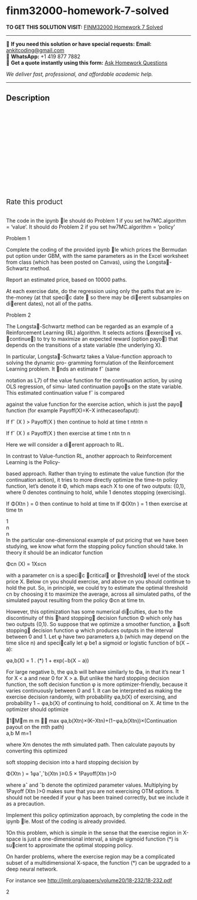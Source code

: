 # finm32000-homework-7-solved
**TO GET THIS SOLUTION VISIT:** [FINM32000 Homework 7 Solved](https://www.ankitcodinghub.com/product/finm32000-homework-7-solved/)


---

📩 **If you need this solution or have special requests:** **Email:** ankitcoding@gmail.com  
📱 **WhatsApp:** +1 419 877 7882  
📄 **Get a quote instantly using this form:** [Ask Homework Questions](https://www.ankitcodinghub.com/services/ask-homework-questions/)

*We deliver fast, professional, and affordable academic help.*

---

<h2>Description</h2>



<div class="kk-star-ratings kksr-auto kksr-align-center kksr-valign-top" data-payload="{&quot;align&quot;:&quot;center&quot;,&quot;id&quot;:&quot;98429&quot;,&quot;slug&quot;:&quot;default&quot;,&quot;valign&quot;:&quot;top&quot;,&quot;ignore&quot;:&quot;&quot;,&quot;reference&quot;:&quot;auto&quot;,&quot;class&quot;:&quot;&quot;,&quot;count&quot;:&quot;0&quot;,&quot;legendonly&quot;:&quot;&quot;,&quot;readonly&quot;:&quot;&quot;,&quot;score&quot;:&quot;0&quot;,&quot;starsonly&quot;:&quot;&quot;,&quot;best&quot;:&quot;5&quot;,&quot;gap&quot;:&quot;4&quot;,&quot;greet&quot;:&quot;Rate this product&quot;,&quot;legend&quot;:&quot;0\/5 - (0 votes)&quot;,&quot;size&quot;:&quot;24&quot;,&quot;title&quot;:&quot;FINM32000 Homework 7 Solved&quot;,&quot;width&quot;:&quot;0&quot;,&quot;_legend&quot;:&quot;{score}\/{best} - ({count} {votes})&quot;,&quot;font_factor&quot;:&quot;1.25&quot;}">

<div class="kksr-stars">

<div class="kksr-stars-inactive">
            <div class="kksr-star" data-star="1" style="padding-right: 4px">


<div class="kksr-icon" style="width: 24px; height: 24px;"></div>
        </div>
            <div class="kksr-star" data-star="2" style="padding-right: 4px">


<div class="kksr-icon" style="width: 24px; height: 24px;"></div>
        </div>
            <div class="kksr-star" data-star="3" style="padding-right: 4px">


<div class="kksr-icon" style="width: 24px; height: 24px;"></div>
        </div>
            <div class="kksr-star" data-star="4" style="padding-right: 4px">


<div class="kksr-icon" style="width: 24px; height: 24px;"></div>
        </div>
            <div class="kksr-star" data-star="5" style="padding-right: 4px">


<div class="kksr-icon" style="width: 24px; height: 24px;"></div>
        </div>
    </div>

<div class="kksr-stars-active" style="width: 0px;">
            <div class="kksr-star" style="padding-right: 4px">


<div class="kksr-icon" style="width: 24px; height: 24px;"></div>
        </div>
            <div class="kksr-star" style="padding-right: 4px">


<div class="kksr-icon" style="width: 24px; height: 24px;"></div>
        </div>
            <div class="kksr-star" style="padding-right: 4px">


<div class="kksr-icon" style="width: 24px; height: 24px;"></div>
        </div>
            <div class="kksr-star" style="padding-right: 4px">


<div class="kksr-icon" style="width: 24px; height: 24px;"></div>
        </div>
            <div class="kksr-star" style="padding-right: 4px">


<div class="kksr-icon" style="width: 24px; height: 24px;"></div>
        </div>
    </div>
</div>


<div class="kksr-legend" style="font-size: 19.2px;">
            <span class="kksr-muted">Rate this product</span>
    </div>
    </div>
<div class="page" title="Page 1">
<div class="layoutArea">
<div class="column">
&nbsp;

The code in the ipynb 􏰑le should do Problem 1 if you set hw7MC.algorithm = ‘value’. It should do Problem 2 if you set hw7MC.algorithm = ‘policy’

Problem 1

Complete the coding of the provided ipynb 􏰑le which prices the Bermudan put option under GBM, with the same parameters as in the Excel worksheet from class (which has been posted on Canvas), using the Longsta􏰐-Schwartz method.

Report an estimated price, based on 10000 paths.

At each exercise date, do the regression using only the paths that are in-the-money (at that speci􏰑c date 􏰏 so there may be di􏰐erent subsamples on di􏰐erent dates), not all of the paths.

Problem 2

The Longsta􏰐-Schwartz method can be regarded as an example of a Reinforcement Learning (RL) algorithm. It selects actions (􏰃exercise􏰎 vs. 􏰃continue􏰎) to try to maximize an expected reward (option payo􏰐) that depends on the transitions of a state variable (the underlying X).

In particular, Longsta􏰐-Schwartz takes a Value-function approach to solving the dynamic pro- gramming formulation of the Reinforcement Learning problem. It 􏰑nds an estimate fˆ (same

notation as L7) of the value function for the continuation action, by using OLS regression, of simu- lated continuation payo􏰐s on the state variable. This estimated continuation value fˆ is compared

against the value function for the exercise action, which is just the payo􏰐 function (for example Payoff(X)=K−X inthecaseofaput):

If fˆ (X ) &gt; Payoff(X ) then continue to hold at time t ntntn n

If fˆ (X ) ≤ Payoff(X ) then exercise at time t ntn tn n

Here we will consider a di􏰐erent approach to RL.

In contrast to Value-function RL, another approach to Reinforcement Learning is the Policy-

based approach. Rather than trying to estimate the value function (for the continuation action), it tries to more directly optimize the time-tn policy function, let’s denote it Φ, which maps each X to one of two outputs: {0,1}, where 0 denotes continuing to hold, while 1 denotes stopping (exercising).

If Φ(Xtn ) = 0 then continue to hold at time tn If Φ(Xtn ) = 1 then exercise at time tn

</div>
</div>
<div class="layoutArea">
<div class="column">
1

</div>
</div>
<div class="layoutArea">
<div class="column">
n

</div>
</div>
<div class="layoutArea">
<div class="column">
n

</div>
</div>
</div>
<div class="page" title="Page 2">
<div class="layoutArea">
<div class="column">
In the particular one-dimensional example of put pricing that we have been studying, we know what form the stopping policy function should take. In theory it should be an indicator function

Φcn (X) = 1X≤cn

with a parameter cn is a speci􏰑c 􏰃critical􏰎 or 􏰃threshold􏰎 level of the stock price X. Below cn you should exercise, and above cn you should continue to hold the put. So, in principle, we could try to estimate the optimal threshold cn by choosing it to maximize the average, across all simulated paths, of the simulated payout resulting from the policy Φcn at time tn.

However, this optimization has some numerical di􏰒culties, due to the discontinuity of this 􏰃hard stopping􏰎 decision function Φ which only has two outputs {0,1}. So suppose that we optimize a smoother function, a 􏰃soft stopping􏰎 decision function φ which produces outputs in the interval between 0 and 1. Let φ have two parameters a,b (which may depend on the time slice n) and speci􏰑cally let φ be1 a sigmoid or logistic function of b(X − a):

φa,b(X) = 1 . (*) 1 + exp(−b(X − a))

For large negative b, the φa,b will behave similarly to Φa, in that it’s near 1 for X &lt; a and near 0 for X &gt; a. But unlike the hard stopping decision function, the soft decision function φ is more optimizer-friendly, because it varies continuously between 0 and 1. It can be interpreted as making the exercise decision randomly, with probability φa,b(X) of exercising, and probability 1 − φa,b(X) of continuing to hold, conditional on X. At time tn the optimizer should optimize

</div>
</div>
<div class="layoutArea">
<div class="column">
􏰌1􏰕M􏰓m m m 􏰔􏰍 max φa,b(Xtn)×(K−Xtn)+(1−φa,b(Xtn))×(Continuation payout on the mth path)

</div>
</div>
<div class="layoutArea">
<div class="column">
a,b M m=1

where Xm denotes the mth simulated path. Then calculate payouts by converting this optimized

</div>
</div>
<div class="layoutArea">
<div class="column">
soft stopping decision into a hard stopping decision by

Φ(Xtn ) = 1φaˆ,ˆb(Xtn )≥0.5 × 1Payoff(Xtn )&gt;0

where aˆ and ˆb denote the optimized parameter values. Multiplying by 1Payoff (Xtn )&gt;0 makes sure that you are not exercising OTM options. It should not be needed if your φ has been trained correctly, but we include it as a precaution.

Implement this policy optimization approach, by completing the code in the ipynb 􏰑le. Most of the coding is already provided.

1On this problem, which is simple in the sense that the exercise region in X-space is just a one-dimensional interval, a single sigmoid function (*) is su􏰒cient to approximate the optimal stopping policy.

On harder problems, where the exercise region may be a complicated subset of a multidimensional X-space, the function (*) can be upgraded to a deep neural network.

For instance see http://jmlr.org/papers/volume20/18-232/18-232.pdf

</div>
</div>
<div class="layoutArea">
<div class="column">
2

</div>
</div>
</div>
